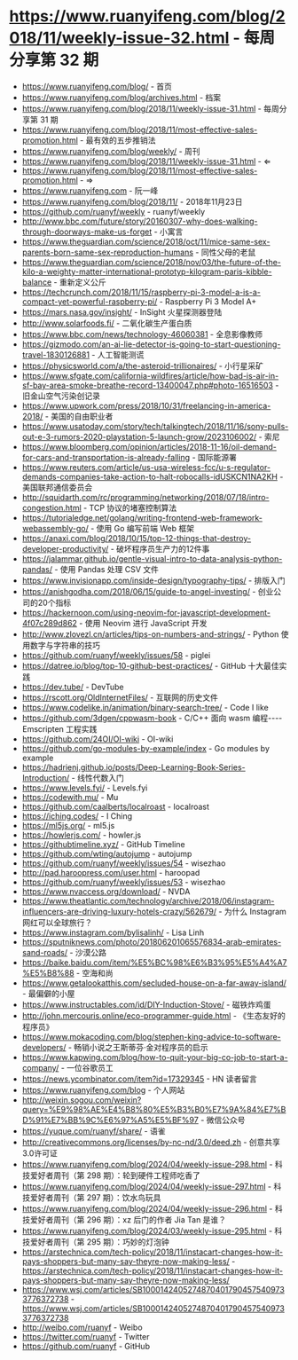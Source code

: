 # https://www.ruanyifeng.com/blog/2018/11/weekly-issue-32.html - 每周分享第 32 期

- https://www.ruanyifeng.com/blog/ - 首页
- https://www.ruanyifeng.com/blog/archives.html - 档案
- https://www.ruanyifeng.com/blog/2018/11/weekly-issue-31.html - 每周分享第 31 期
- https://www.ruanyifeng.com/blog/2018/11/most-effective-sales-promotion.html - 最有效的五步推销法
- https://www.ruanyifeng.com/blog/weekly/ - 周刊
- https://www.ruanyifeng.com/blog/2018/11/weekly-issue-31.html - ⇐
- https://www.ruanyifeng.com/blog/2018/11/most-effective-sales-promotion.html - ⇒
- https://www.ruanyifeng.com - 阮一峰
- https://www.ruanyifeng.com/blog/2018/11/ - 2018年11月23日
- https://github.com/ruanyf/weekly - ruanyf/weekly
- http://www.bbc.com/future/story/20160307-why-does-walking-through-doorways-make-us-forget - 小寓言
- https://www.theguardian.com/science/2018/oct/11/mice-same-sex-parents-born-same-sex-reproduction-humans - 同性父母的老鼠
- https://www.theguardian.com/science/2018/nov/03/the-future-of-the-kilo-a-weighty-matter-international-prototyp-kilogram-paris-kibble-balance - 重新定义公斤
- https://techcrunch.com/2018/11/15/raspberry-pi-3-model-a-is-a-compact-yet-powerful-raspberry-pi/ - Raspberry Pi 3 Model A+
- https://mars.nasa.gov/insight/ - InSight 火星探测器登陆
- http://www.solarfoods.fi/ - 二氧化碳生产蛋白质
- https://www.bbc.com/news/technology-46060381 - 全息影像教师
- https://gizmodo.com/an-ai-lie-detector-is-going-to-start-questioning-travel-1830126881 - 人工智能测谎
- https://physicsworld.com/a/the-asteroid-trillionaires/ - 小行星采矿
- https://www.sfgate.com/california-wildfires/article/how-bad-is-air-in-sf-bay-area-smoke-breathe-record-13400047.php#photo-16516503 - 旧金山空气污染创记录
- https://www.upwork.com/press/2018/10/31/freelancing-in-america-2018/ - 美国的自由职业者
- https://www.usatoday.com/story/tech/talkingtech/2018/11/16/sony-pulls-out-e-3-rumors-2020-playstation-5-launch-grow/2023106002/ - 索尼
- https://www.bloomberg.com/opinion/articles/2018-11-16/oil-demand-for-cars-and-transportation-is-already-falling - 国际能源署
- https://www.reuters.com/article/us-usa-wireless-fcc/u-s-regulator-demands-companies-take-action-to-halt-robocalls-idUSKCN1NA2KH - 美国联邦通信委员会
- http://squidarth.com/rc/programming/networking/2018/07/18/intro-congestion.html - TCP 协议的堵塞控制算法
- https://tutorialedge.net/golang/writing-frontend-web-framework-webassembly-go/ - 使用 Go 编写前端 Web 框架
- https://anaxi.com/blog/2018/10/15/top-12-things-that-destroy-developer-productivity/ - 破坏程序员生产力的12件事
- https://jalammar.github.io/gentle-visual-intro-to-data-analysis-python-pandas/ - 使用 Pandas 处理 CSV 文件
- https://www.invisionapp.com/inside-design/typography-tips/ - 排版入门
- https://anishgodha.com/2018/06/15/guide-to-angel-investing/ - 创业公司的20个指标
- https://hackernoon.com/using-neovim-for-javascript-development-4f07c289d862 - 使用 Neovim 进行 JavaScript 开发
- http://www.zlovezl.cn/articles/tips-on-numbers-and-strings/ - Python 使用数字与字符串的技巧
- https://github.com/ruanyf/weekly/issues/58 - piglei
- https://datree.io/blog/top-10-github-best-practices/ - GitHub 十大最佳实践
- https://dev.tube/ - DevTube
- https://rscott.org/OldInternetFiles/ - 互联网的历史文件
- https://www.codelike.in/animation/binary-search-tree/ - Code I like
- https://github.com/3dgen/cppwasm-book - C/C++ 面向 wasm 编程---- Emscripten 工程实践
- https://github.com/24OI/OI-wiki - OI-wiki
- https://github.com/go-modules-by-example/index - Go modules by example
- https://hadrienj.github.io/posts/Deep-Learning-Book-Series-Introduction/ - 线性代数入门
- https://www.levels.fyi/ - Levels.fyi
- https://codewith.mu/ - Mu
- https://github.com/caalberts/localroast - localroast
- https://iching.codes/ - I Ching
- https://ml5js.org/ - ml5.js
- https://howlerjs.com/ - howler.js
- https://githubtimeline.xyz/ - GitHub Timeline
- https://github.com/wting/autojump - autojump
- https://github.com/ruanyf/weekly/issues/54 - wisezhao
- http://pad.haroopress.com/user.html - haroopad
- https://github.com/ruanyf/weekly/issues/53 - wisezhao
- https://www.nvaccess.org/download/ - NVDA
- https://www.theatlantic.com/technology/archive/2018/06/instagram-influencers-are-driving-luxury-hotels-crazy/562679/ - 为什么 Instagram 网红可以全球旅行？
- https://www.instagram.com/bylisalinh/ - Lisa Linh
- https://sputniknews.com/photo/201806201065576834-arab-emirates-sand-roads/ - 沙漠公路
- https://baike.baidu.com/item/%E5%BC%98%E6%B3%95%E5%A4%A7%E5%B8%88 - 空海和尚
- https://www.getalookatthis.com/secluded-house-on-a-far-away-island/ - 最偏僻的小屋
- https://www.instructables.com/id/DIY-Induction-Stove/ - 磁铁炸鸡蛋
- http://john.mercouris.online/eco-programmer-guide.html - 《生态友好的程序员》
- https://www.mokacoding.com/blog/stephen-king-advice-to-software-developers/ - 畅销小说之王斯蒂芬·金对程序员的启示
- https://www.kapwing.com/blog/how-to-quit-your-big-co-job-to-start-a-company/ - 一位谷歌员工
- https://news.ycombinator.com/item?id=17329345 - HN 读者留言
- https://www.ruanyifeng.com/blog - 个人网站
- http://weixin.sogou.com/weixin?query=%E9%98%AE%E4%B8%80%E5%B3%B0%E7%9A%84%E7%BD%91%E7%BB%9C%E6%97%A5%E5%BF%97 - 微信公众号
- https://yuque.com/ruanyf/share/ - 语雀
- http://creativecommons.org/licenses/by-nc-nd/3.0/deed.zh - 创意共享3.0许可证
- https://www.ruanyifeng.com/blog/2024/04/weekly-issue-298.html - 科技爱好者周刊（第 298 期）：轮到硬件工程师吃香了
- https://www.ruanyifeng.com/blog/2024/04/weekly-issue-297.html - 科技爱好者周刊（第 297 期）：饮水鸟玩具
- https://www.ruanyifeng.com/blog/2024/04/weekly-issue-296.html - 科技爱好者周刊（第 296 期）：xz 后门的作者 Jia Tan 是谁？
- https://www.ruanyifeng.com/blog/2024/03/weekly-issue-295.html - 科技爱好者周刊（第 295 期）：巧妙的灯泡钟
- https://arstechnica.com/tech-policy/2018/11/instacart-changes-how-it-pays-shoppers-but-many-say-theyre-now-making-less/ - https://arstechnica.com/tech-policy/2018/11/instacart-changes-how-it-pays-shoppers-but-many-say-theyre-now-making-less/
- https://www.wsj.com/articles/SB10001424052748704017904575409733776372738 - https://www.wsj.com/articles/SB10001424052748704017904575409733776372738
- http://weibo.com/ruanyf - Weibo
- https://twitter.com/ruanyf - Twitter
- https://github.com/ruanyf - GitHub